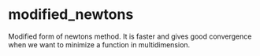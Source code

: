# modified_newtons
Modified form of newtons method. It is faster and gives good convergence when we want to minimize a function in multidimension.
